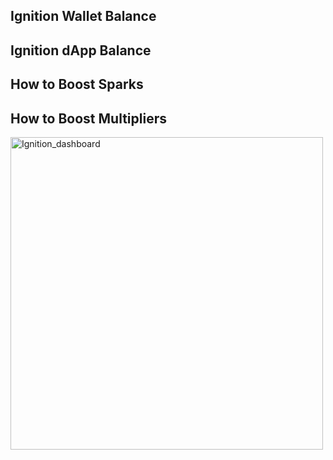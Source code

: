 


## Ignition Wallet Balance


## Ignition dApp Balance 


## How to Boost Sparks


## How to Boost Multipliers



<img width="500" alt="Ignition_dashboard" src="https://github.com/user-attachments/assets/2cf8b2fa-89da-49f2-b9ac-982636095dfa">
